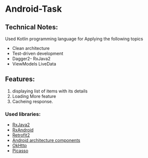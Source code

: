 # Android-Task

## Technical Notes:

Used Kotlin programming language  for Applying the following topics  
- Clean architecture
- Test-driven development
- Dagger2- RxJava2
- ViewModels LiveData

 ## Features:
1. displaying list of items with its details 
2. Loading More feature 
3. Cacheing response.

### Used libraries: ###
- [RxJava2](https://github.com/ReactiveX/RxJava)
- [RxAndroid](https://github.com/ReactiveX/RxAndroid)
- [Retrofit2](https://github.com/square/retrofit)
- [Android architecture components](https://developer.android.com/topic/libraries/architecture/index.html)
- [OkHttp](https://github.com/square/okhttp)
- [Picasso](https://github.com/square/picasso)
